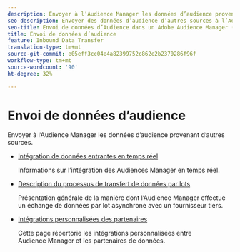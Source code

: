 ```yaml
---
description: Envoyer à l’Audience Manager les données d’audience provenant d’autres sources.
seo-description: Envoyer des données d’audience d’autres sources à l’Adobe Audience Manager (AAM).
seo-title: Envoi de données d’Audience dans un Adobe Audience Manager (AAM)
title: Envoi de données d’audience
feature: Inbound Data Transfer
translation-type: tm+mt
source-git-commit: e05eff3cc04e4a82399752c862e2b2370286f96f
workflow-type: tm+mt
source-wordcount: '90'
ht-degree: 32%

---
```



# Envoi de données d’audience

Envoyer à l’Audience Manager les données d’audience provenant d’autres sources.

* [Intégration de données entrantes en temps réel](/help/using/integration/sending-audience-data/real-time-data-integration/real-time-tech-specs.md)

   Informations sur l’intégration des Audiences Manager en temps réel.

* [Description du processus de transfert de données par lots](/help/using/integration/sending-audience-data/batch-data-transfer-explained/batch-data-transfer-explained.md)

   Présentation générale de la manière dont l’Audience Manager effectue un échange de données par lot asynchrone avec un fournisseur tiers.

* [Intégrations personnalisées des partenaires](/help/using/integration/sending-audience-data/custom-partner-integrations.md)

   Cette page répertorie les intégrations personnalisées entre Audience Manager et les partenaires de données.
